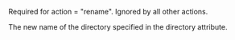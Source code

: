 Required for action = "rename". Ignored by all other actions.

The new name of the directory specified in the directory attribute.